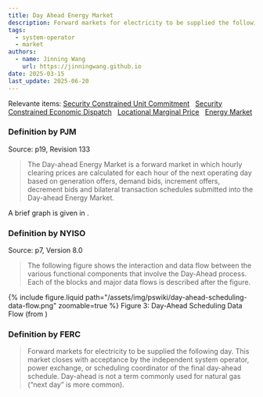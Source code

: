 ```yaml
---
title: Day Ahead Energy Market
description: Forward markets for electricity to be supplied the following day.
tags:
  - system-operator
  - market
authors:
  - name: Jinning Wang
    url: https://jinningwang.github.io
date: 2025-03-15
last_update: 2025-06-20
---
```


Relevante items: [Security Constrained Unit Commitment](/wiki/security-constrained-unit-commitment) &nbsp; [Security Constrained Economic Dispatch](/wiki/security-constrained-economic-dispatch) &nbsp; [Locational Marginal Price](/wiki/locational-marginal-price) &nbsp; [Energy Market](/wiki/energy-market)

### Definition by PJM

Source: <d-cite key="pjm2024m11"></d-cite> p19, Revision 133

> The Day-ahead Energy Market is a forward market in which hourly clearing prices are calculated for each hour of the next operating day based on generation offers, demand bids, increment offers, decrement bids and bilateral transaction schedules submitted into the Day-ahead Energy Market.

A brief graph is given in <d-cite key="pjm2023dam"></d-cite>.

### Definition by NYISO

Source: <d-cite key="nyiso2024dayahead"></d-cite> p7, Version 8.0

> The following figure shows the interaction and data flow between the various functional components that involve the Day-Ahead process. Each of the blocks and major data flows is described after the figure.

<div class="row mt-3">
    <div class="col-sm mt-3 mt-md-0">
        {% include figure.liquid
        path="/assets/img/pswiki/day-ahead-scheduling-data-flow.png"
        zoomable=true %}
        Figure 3: Day-Ahead Scheduling Data Flow (from <d-cite key="nyiso2024dayahead"></d-cite>)
    </div>
</div>

### Definition by FERC

> Forward markets for electricity to be supplied the following day. This market closes with acceptance by the independent system operator, power exchange, or scheduling coordinator of the final day-ahead schedule. Day-ahead is not a term commonly used for natural gas (“next day” is more common).
